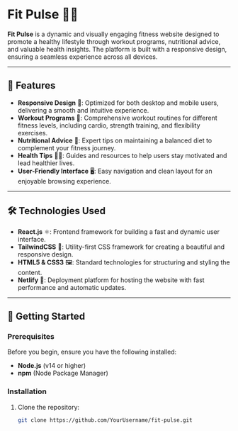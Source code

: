 # Fit Pulse 🏋️‍♂️

**Fit Pulse** is a dynamic and visually engaging fitness website designed to promote a healthy lifestyle through workout programs, nutritional advice, and valuable health insights. The platform is built with a responsive design, ensuring a seamless experience across all devices.

---

## 🌟 Features

- **Responsive Design** 📱: Optimized for both desktop and mobile users, delivering a smooth and intuitive experience.
- **Workout Programs** 💪: Comprehensive workout routines for different fitness levels, including cardio, strength training, and flexibility exercises.
- **Nutritional Advice** 🥗: Expert tips on maintaining a balanced diet to complement your fitness journey.
- **Health Tips** 🏃‍♀️: Guides and resources to help users stay motivated and lead healthier lives.
- **User-Friendly Interface** 🖥️: Easy navigation and clean layout for an enjoyable browsing experience.

---

## 🛠️ Technologies Used

- **React.js** ⚛️: Frontend framework for building a fast and dynamic user interface.
- **TailwindCSS** 🎨: Utility-first CSS framework for creating a beautiful and responsive design.
- **HTML5 & CSS3** 🖼️: Standard technologies for structuring and styling the content.
- **Netlify** 🚀: Deployment platform for hosting the website with fast performance and automatic updates.

---

## 🚀 Getting Started

### Prerequisites

Before you begin, ensure you have the following installed:

- **Node.js** (v14 or higher)
- **npm** (Node Package Manager)

### Installation

1. Clone the repository:
   ```bash
   git clone https://github.com/YourUsername/fit-pulse.git
